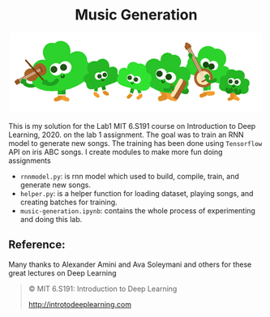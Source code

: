 
<h1 align="center"> Music Generation</h1>

<p align="center">
<img src="images/tumblr.gif"/>
</p>

This is my solution for the Lab1 MIT 6.S191 course on Introduction to Deep Learning, 2020. on the lab 1 assignment. The goal was to train an RNN model to generate new songs. The training has been done using `Tensorflow` API on iris ABC songs. I create modules to make more fun doing assignments

* `rnnmodel.py`: is rnn model which used to build, compile, train, and generate new songs.
* `helper.py`: is a helper function for loading dataset, playing songs, and creating batches for training.
* `music-generation.ipynb`: contains the whole process of experimenting and doing this lab.

## Reference:

Many thanks to Alexander Amini and Ava Soleymani and others for these great lectures on Deep Learning

> © MIT 6.S191: Introduction to Deep Learning
>
> http://introtodeeplearning.com
